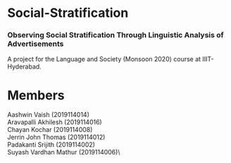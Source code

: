 # Social-Stratification

### Observing Social Stratification Through Linguistic Analysis of Advertisements

A project for the Language and Society (Monsoon 2020) course at IIIT-Hyderabad.

# Members

Aashwin Vaish (2019114014)\
Aravapalli Akhilesh (2019114016)\
Chayan Kochar (2019114008)\
Jerrin John Thomas (2019114012)\
Padakanti Srijith (2019114002)\
Suyash Vardhan Mathur (2019114006)\